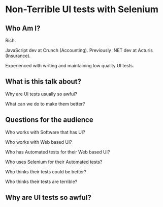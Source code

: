 Non-Terrible UI tests with Selenium
===================================

Who Am I?
-----------------------------------

Rich.

JavaScript dev at Crunch (Accounting). Previously .NET dev at Acturis (Insurance).

Experienced with writing and maintaining low quality UI tests.


What is this talk about?
-----------------------------------

Why are UI tests usually so awful?

What can we do to make them better?

Questions for the audience
-----------------------------------

Who works with Software that has UI?

Who works with Web based UI?

Who has Automated tests for their Web based UI?

Who uses Selenium for their Automated tests?

Who thinks their tests could be better?

Who thinks their tests are terrible?

Why are UI tests so awful?
-----------------------------------



